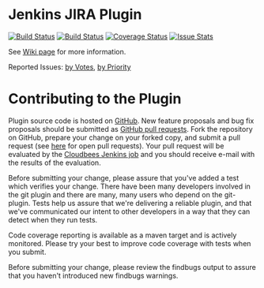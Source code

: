 Jenkins JIRA Plugin
===================

[![Build Status](https://jenkins.ci.cloudbees.com/buildStatus/icon?job=plugins/jira-plugin)](https://jenkins.ci.cloudbees.com/job/plugins/job/jira-plugin/)
[![Build Status](https://travis-ci.org/jenkinsci/jira-plugin.svg?branch=master)](https://travis-ci.org/jenkinsci/jira-plugin)
[![Coverage Status](https://coveralls.io/repos/jenkinsci/jira-plugin/badge.svg?branch=master&service=github)](https://coveralls.io/github/jenkinsci/jira-plugin?branch=master)
[![Issue Stats](http://issuestats.com/github/jenkinsci/jira-plugin/badge/pr?style=flat)](http://issuestats.com/github/jenkinsci/jira-plugin)


See [Wiki page](https://wiki.jenkins-ci.org/display/JENKINS/JIRA+Plugin) for more information.

Reported Issues: [by Votes](https://issues.jenkins-ci.org/browse/JENKINS-6110?jql=project%20%3D%20JENKINS%20AND%20resolution%20%3D%20Unresolved%20AND%20component%20%3D%20jira-plugin%20ORDER%20BY%20votes%20DESC%2C%20updated%20ASC%2C%20priority%20DESC%2C%20created%20ASC), [by Priority](https://issues.jenkins-ci.org/browse/JENKINS-26962?jql=project%20%3D%20JENKINS%20AND%20resolution%20%3D%20Unresolved%20AND%20component%20%3D%20jira-plugin%20ORDER%20BY%20priority%20DESC%2C%20votes%20ASC%2C%20updated%20ASC%2C%20created%20ASC)

Contributing to the Plugin
==========================

Plugin source code is hosted on [GitHub](https://github.com/jenkinsci/jira-plugin).
New feature proposals and bug fix proposals should be submitted as
[GitHub pull requests](https://help.github.com/articles/creating-a-pull-request).
Fork the repository on GitHub, prepare your change on your forked
copy, and submit a pull request (see [here](https://github.com/jenkinsci/jira-plugin/pulls) for open pull requests). Your pull request will be evaluated
by the [Cloudbees Jenkins job](https://jenkins.ci.cloudbees.com/job/plugins/job/jira-plugin/)
and you should receive e-mail with the results of the evaluation.

Before submitting your change, please assure that you've added a test
which verifies your change.  There have been many developers involved
in the git plugin and there are many, many users who depend on the
git-plugin.  Tests help us assure that we're delivering a reliable
plugin, and that we've communicated our intent to other developers in
a way that they can detect when they run tests.

Code coverage reporting is available as a maven target and is actively
monitored.  Please try your best to improve code coverage with tests
when you submit.

Before submitting your change, please review the findbugs output to
assure that you haven't introduced new findbugs warnings.
